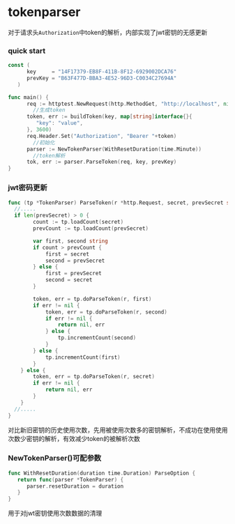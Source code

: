 # tokenparser

对于请求头`Authorization`中token的解析，内部实现了jwt密钥的无感更新


### quick start


```go
const (
      key     = "14F17379-EB8F-411B-8F12-6929002DCA76"
      prevKey = "B63F477D-BBA3-4E52-96D3-C0034C27694A"
   )

func main() {
      req := httptest.NewRequest(http.MethodGet, "http://localhost", nil)
  		//生成token
      token, err := buildToken(key, map[string]interface{}{
         "key": "value",
      }, 3600)
      req.Header.Set("Authorization", "Bearer "+token)
		//初始化
      parser := NewTokenParser(WithResetDuration(time.Minute))
  		//token解析
      tok, err := parser.ParseToken(req, key, prevKey)
}
```


### jwt密码更新


```go
func (tp *TokenParser) ParseToken(r *http.Request, secret, prevSecret string){
  //.....
  if len(prevSecret) > 0 {
		count := tp.loadCount(secret)
		prevCount := tp.loadCount(prevSecret)

		var first, second string
		if count > prevCount {
			first = secret
			second = prevSecret
		} else {
			first = prevSecret
			second = secret
		}

		token, err = tp.doParseToken(r, first)
		if err != nil {
			token, err = tp.doParseToken(r, second)
			if err != nil {
				return nil, err
			} else {
				tp.incrementCount(second)
			}
		} else {
			tp.incrementCount(first)
		}
	} else {
		token, err = tp.doParseToken(r, secret)
		if err != nil {
			return nil, err
		}
	}
  //.....
}
```


对比新旧密钥的历史使用次数，先用被使用次数多的密钥解析，不成功在使用使用次数少密钥的解析，有效减少token的被解析次数


### NewTokenParser()可配参数


```go
func WithResetDuration(duration time.Duration) ParseOption {
   return func(parser *TokenParser) {
      parser.resetDuration = duration
   }
}
```


用于对jwt密钥使用次数数据的清理


<Vssue title="tokenparser" />
